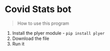 # Covid Stats bot


> How to use this program

1. Install the plyer module - ```pip install plyer```
2. Download the file
3. Run it 
